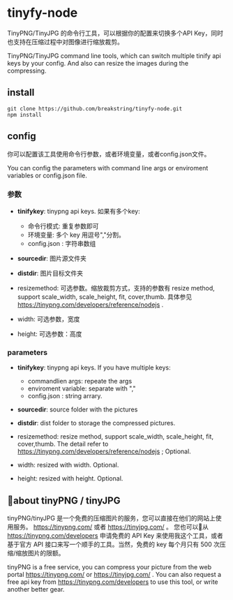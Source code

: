 # tinyfy-node

TinyPNG/TinyJPG 的命令行工具，可以根据你的配置来切换多个API Key，同时也支持在压缩过程中对图像进行缩放裁剪。

TinyPNG/TinyJPG command line tools, which can switch multiple tinify api keys by your config. And also can resize the images during the compressing.

## install

```shell
git clone https://github.com/breakstring/tinyfy-node.git
npm install
```

## config

你可以配置该工具使用命令行参数，或者环境变量，或者config.json文件。

You can config the parameters with command line args or enviroment variables or config.json file.

### 参数

- **tinifykey**: tinypng api keys. 如果有多个key:
  - 命令行模式: 重复参数即可
  - 环境变量: 多个 key 用逗号","分割。
  - config.json : 字符串数组

- **sourcedir**: 图片源文件夹

- **distdir**: 图片目标文件夹

- resizemethod: 可选参数。缩放裁剪方式，支持的参数有 resize method, support scale_width, scale_height, fit, cover,thumb. 具体参见  https://tinypng.com/developers/reference/nodejs .

- width: 可选参数，宽度

- height: 可选参数：高度

### parameters

- **tinifykey**: tinypng api keys. If you have multiple keys:
  - commandlien args: repeate the args
  - enviroment variable: separate with ","
  - config.json : string arrary.

- **sourcedir**: source folder with the pictures

- **distdir**: dist folder to storage the compressed pictures.

- resizemethod: resize method, support scale_width, scale_height, fit, cover,thumb. The detail refer to https://tinypng.com/developers/reference/nodejs ; Optional.

- width: resized with width. Optional.

- height: resized with height. Optional.


## about tinyPNG / tinyJPG

tinyPNG/tinyJPG 是一个免费的压缩图片的服务，您可以直接在他们的网站上使用服务。 https://tinypng.com/ 或者 https://tinyjpg.com/ 。 您也可以从 https://tinypng.com/developers 申请免费的 API Key 来使用我这个工具，或者基于官方 API 接口来写一个顺手的工具。当然，免费的 key 每个月只有 500 次压缩/缩放图片的限额。

tinyPNG is a free service, you can compress your picture from the web portal https://tinypng.com/ or https://tinyjpg.com/ . You can also request a free api key from https://tinypng.com/developers to use this tool, or write another better gear.
